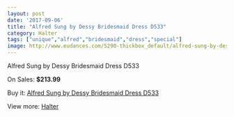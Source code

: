 ```yaml
---
layout: post
date: '2017-09-06'
title: "Alfred Sung by Dessy Bridesmaid Dress D533"
category: Halter
tags: ["unique","alfred","bridesmaid","dress","special"]
image: http://www.eudances.com/5290-thickbox_default/alfred-sung-by-dessy-bridesmaid-dress-d533.jpg
---
```

Alfred Sung by Dessy Bridesmaid Dress D533

On Sales: **$213.99**
<a href="https://www.eudances.com/en/halter/1786-alfred-sung-by-dessy-bridesmaid-dress-d533.html"><amp-img layout="responsive" width="600" height="600" src="//www.eudances.com/5290-thickbox_default/alfred-sung-by-dessy-bridesmaid-dress-d533.jpg" alt="Alfred Sung by Dessy Bridesmaid Dress D533 0" /></a>
<a href="https://www.eudances.com/en/halter/1786-alfred-sung-by-dessy-bridesmaid-dress-d533.html"><amp-img layout="responsive" width="600" height="600" src="//www.eudances.com/5291-thickbox_default/alfred-sung-by-dessy-bridesmaid-dress-d533.jpg" alt="Alfred Sung by Dessy Bridesmaid Dress D533 1" /></a>

Buy it: [Alfred Sung by Dessy Bridesmaid Dress D533](https://www.eudances.com/en/halter/1786-alfred-sung-by-dessy-bridesmaid-dress-d533.html "Alfred Sung by Dessy Bridesmaid Dress D533")

View more: [Halter](https://www.eudances.com/en/19-halter "Halter")